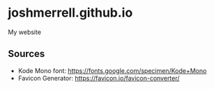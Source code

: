 # joshmerrell.github.io
My website


## Sources
- Kode Mono font: https://fonts.google.com/specimen/Kode+Mono
- Favicon Generator: https://favicon.io/favicon-converter/
